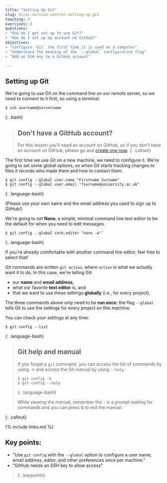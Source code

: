 ```yaml
---
title: "Setting Up Git"
slug: dirac-version-control-setting-up-git
teaching: 5
exercises: 0
questions:
- "How do I get set up to use Git?"
- "How do I set up my account on GitHub?"
objectives:
- "Configure `Git` the first time it is used on a computer"
- "Understand the meaning of the `--global` configuration flag"
- "Add an SSH key to a GitHub account"

---
```



## Setting up Git

We're going to use Git on the command line on our remote server, so we need to connect to it first, so using a terminal:

~~~
$ ssh username@servername
~~~
{: .bash}

> ## Don't have a GitHub account?
> 
> For this lesson you'll need an account on GitHub, so if you don't have an account on GitHub, please go
> and [create one now](https://github.com/join).
{: .callout}

The first time we use Git on a new machine, we need to configure it. We're going to set some global options, so when Git starts tracking changes to files it records who made them and how to contact them.

~~~
$ git config --global user.name "Firstname Surname"
$ git config --global user.email "fsurname@university.ac.uk"
~~~
{: .language-bash}

(Please use your own name and the email address you used to sign up to GitHub!)

We're going to set **Nano**, a simple, minimal command line text editor to be the default for when you need to edit messages.
~~~
$ git config --global core.editor "nano -w"`
~~~
{: .language-bash}

If you're already comfortable with another command line editor, feel free to select that!

Git commands are written `git action`, where `action` is what we actually want it to do. In this case, we're telling Git:

*   our **name** and **email address**,
*   what our favorite **text editor** is, and
*   that we want to use these settings **globally** (i.e., for every project),

The three commands above only need to be **run once**:
the flag `--global` tells Git to use the settings for every project on this machine.

You can check your settings at any time:

~~~
$ git config --list
~~~
{: .language-bash}

> ## Git help and manual
>
> If you forget a `git` command, you can access the list of commands by using `-h` and access the Git manual by using `--help` :
>
> ~~~
> $ git config -h
> $ git config --help
> ~~~
> {: .language-bash}
>
> While viewing the manual, remember the `:` is a prompt waiting for commands and you can press <kbd>Q</kbd> to exit the manual.
>
{: .callout}

{% include links.md %}

## Key points:
- "Use `git config` with the `--global` option to configure a user name, email address, editor, and other preferences once per machine."
- "GitHub needs an SSH key to allow access"


>{: .keypoints}

